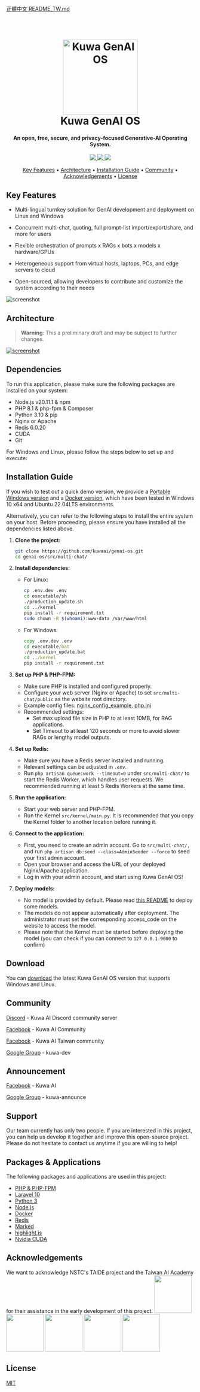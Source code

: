 [正體中文 README_TW.md](./README_TW.md)

<h1 align="center">
  <br>
  <a href="https://kuwaai.org/en-US/">
  <img src="./src/multi-chat/public/images/kuwa.png" alt="Kuwa GenAI OS" width="200"></a>
  <br>
  Kuwa GenAI OS
  <br>
</h1>

<h4 align="center">An open, free, secure, and privacy-focused Generative-AI Operating System.</h4>

<p align="center">
  <a href="http://makeapullrequest.com">
    <img src="https://img.shields.io/badge/PRs-welcome-brightgreen.svg">
  </a>
  <a href="#">
    <img src="https://img.shields.io/badge/all_contributors-2-orange.svg?style=flat-square">
  </a>
  <a href="https://laravel.com/docs/10.x/releases">
    <img src="https://img.shields.io/badge/maintained%20with-Laravel-cc00ff.svg">
  </a>
</p>

<p align="center">
  <a href="#key-features">Key Features</a> •
  <a href="#architecture">Architecture</a> •
  <a href="#installation-guide">Installation Guide</a> •
  <a href="#community">Community</a> •
  <a href="#acknowledgements">Acknowledgements</a> •
  <a href="#license">License</a>
</p>

## Key Features

* Multi-lingual turnkey solution for GenAI development and deployment on Linux and Windows

* Concurrent multi-chat, quoting, full prompt-list import/export/share, and more for users

* Flexible orchestration of prompts x RAGs x bots x models x hardware/GPUs

* Heterogeneous support from virtual hosts, laptops, PCs, and edge servers to cloud

* Open-sourced, allowing developers to contribute and customize the system according to their needs

![screenshot](./src/multi-chat/public/images/demo.gif)

## Architecture
> **Warning**: This a preliminary draft and may be subject to further changes.

[![screenshot](./src/multi-chat/public/images/architecture.svg)](https://kuwaai.org/os/Intro)

## Dependencies

To run this application, please make sure the following packages are installed on your system:

- Node.js v20.11.1 & npm
- PHP 8.1 & php-fpm & Composer
- Python 3.10 & pip
- Nginx or Apache
- Redis 6.0.20
- CUDA
- Git

For Windows and Linux, please follow the steps below to set up and execute:

## Installation Guide
If you wish to test out a quick demo version, we provide a [Portable Windows version](./windows/README.md) and a [Docker version](./docker/README.md), which have been tested in Windows 10 x64 and Ubuntu 22.04LTS environments.

Alternatively, you can refer to the following steps to install the entire system on your host. Before proceeding, please ensure you have installed all the dependencies listed above.
1. **Clone the project:**
   ```sh
   git clone https://github.com/kuwaai/genai-os.git
   cd genai-os/src/multi-chat/
   ```

2. **Install dependencies:**

   - For Linux:
     ```sh
     cp .env.dev .env
     cd executable/sh
     ./production_update.sh
     cd ../kernel
     pip install -r requirement.txt
     sudo chown -R $(whoami):www-data /var/www/html
     ```

   - For Windows:
     ```bat
     copy .env.dev .env
     cd executable/bat
     ./production_update.bat
     cd ../kernel
     pip install -r requirement.txt
     ```

3. **Set up PHP & PHP-FPM:**
   - Make sure PHP is installed and configured properly.
   - Configure your web server (Nginx or Apache) to set `src/multi-chat/public` as the website root directory.
   - Example config files: [nginx_config_example](src/multi-chat/nginx_config_example), [php.ini](src/multi-chat/php.ini)
   - Recommended settings:
     - Set max upload file size in PHP to at least 10MB, for RAG applications.
     - Set Timeout to at least 120 seconds or more to avoid slower RAGs or lengthy model outputs.

4. **Set up Redis:**
   - Make sure you have a Redis server installed and running.
   - Relevant settings can be adjusted in `.env`.
   - Run `php artisan queue:work --timeout=0` under `src/multi-chat/` to start the Redis Worker, which handles user requests. We recommended running at least 5 Redis Workers at the same time.

5. **Run the application:**
   - Start your web server and PHP-FPM.
   - Run the Kernel `src/kernel/main.py`. It is recommended that you copy the Kernel folder to another location before running it.

6. **Connect to the application:**
   - First, you need to create an admin account. Go to `src/multi-chat/,` and run `php artisan db:seed --class=AdminSeeder --force` to seed your first admin account.
   - Open your browser and access the URL of your deployed Nginx/Apache application.
   - Log in with your admin account, and start using Kuwa GenAI OS!

7. **Deploy models:**
    - No model is provided by default. Please read [this README](./src/executor/README.md) to deploy some models.
    - The models do not appear automatically after deployment. The administrator must set the corresponding access_code on the website to access the model.
    - Please note that the Kernel must be started before deploying the model (you can check if you can connect to `127.0.0.1:9000` to confirm)

## Download

You can [download](https://github.com/kuwaai/genai-os/releases) the latest Kuwa GenAI OS version that supports Windows and Linux.

## Community

[Discord](https://discord.gg/4HxYAkvdu5) - Kuwa AI Discord community server

[Facebook](https://www.facebook.com/groups/g.kuwaai.org) - Kuwa AI Community

[Facebook](https://www.facebook.com/groups/g.kuwaai.tw) - Kuwa AI Taiwan community

[Google Group](https://groups.google.com/g/kuwa-dev) - kuwa-dev

## Announcement

[Facebook](https://www.facebook.com/kuwaai) - Kuwa AI

[Google Group](https://groups.google.com/g/kuwa-announce) - kuwa-announce

## Support

Our team currently has only two people. If you are interested in this project, you can help us develop it together and improve this open-source project. Please do not hesitate to contact us anytime if you are willing to help!

## Packages & Applications

The following packages and applications are used in this project:

- [PHP & PHP-FPM](https://www.php.net/)
- [Laravel 10](https://laravel.com/)
- [Python 3](https://www.python.org/)
- [Node.js](https://nodejs.org/)
- [Docker](https://www.docker.com/)
- [Redis](https://redis.io/)
- [Marked](https://github.com/chjj/marked)
- [highlight.js](https://highlightjs.org/)
- [Nvidia CUDA](https://developer.nvidia.com/cuda-toolkit)

## Acknowledgements
We want to acknowledge NSTC's TAIDE project and the Taiwan AI Academy for their assistance in the early development of this project.
<a href="https://www.nuk.edu.tw/"><img src="./src/multi-chat/public/images/logo_NUK.jpg" height="100px"></a>
<a href="https://taide.tw/"><img src="./src/multi-chat/public/images/logo_taide.jpg" height="100px"></a>
<a href="https://www.nstc.gov.tw/"><img src="./src/multi-chat/public/images/logo_NSTCpng.jpg" height="100px"></a>
<a href="https://www.narlabs.org.tw/"><img src="./src/multi-chat/public/images/logo_NARlabs.jpg" height="100px"></a>
<a href="https://aiacademy.tw/"><img src="./src/multi-chat/public/images/logo_AIA.jpg" height="100px"></a>


## License
[MIT](./LICENSE)
